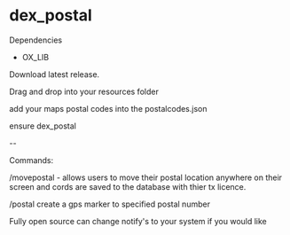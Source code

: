 # dex_postal

Dependencies

- OX_LIB

Download latest release.

Drag and drop into your resources folder

add your maps postal codes into the postalcodes.json

ensure dex_postal

--

Commands:

/movepostal - allows users to move their postal location anywhere on their screen and cords are saved to the database with thier tx licence.

/postal <postalcode> create a gps marker to specified postal number

Fully open source can change notify's to your system if you would like
